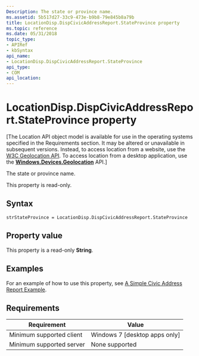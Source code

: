 ```yaml
---
Description: The state or province name.
ms.assetid: 5b517d27-33c9-473e-b9b8-79e845b8a79b
title: LocationDisp.DispCivicAddressReport.StateProvince property
ms.topic: reference
ms.date: 05/31/2018
topic_type: 
- APIRef
- kbSyntax
api_name: 
- LocationDisp.DispCivicAddressReport.StateProvince
api_type: 
- COM
api_location: 
---
```


# LocationDisp.DispCivicAddressReport.StateProvince property

\[The Location API object model is available for use in the operating systems specified in the Requirements section. It may be altered or unavailable in subsequent versions. Instead, to access location from a website, use the [W3C Geolocation API](/previous-versions/windows/internet-explorer/ie-developer/samples/gg589513(v=vs.85)). To access location from a desktop application, use the [**Windows.Devices.Geolocation**](/uwp/api/Windows.Devices.Geolocation) API.\]

The state or province name.

This property is read-only.

## Syntax


```JScript
strStateProvince = LocationDisp.DispCivicAddressReport.StateProvince
```



## Property value

This property is a read-only **String**.

## Examples

For an example of how to use this property, see [A Simple Civic Address Report Example](/uwp/api/Windows.Devices.Geolocation).

## Requirements



| Requirement | Value |
|-------------------------------------|--------------------------------------------|
| Minimum supported client<br/> | Windows 7 \[desktop apps only\]<br/> |
| Minimum supported server<br/> | None supported<br/>                  |



 

